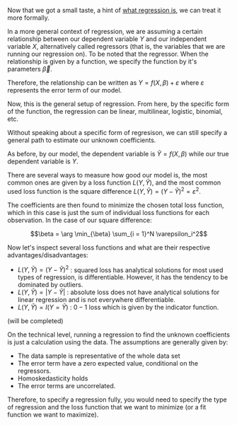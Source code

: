 Now that we got a small taste, a hint of [what regression is](26.06.24.html), we can treat it more formally.

In a more general context of regression, we are assuming a certain relationship between our dependent variable $Y$ and our independent variable $X$, alternatively called regressors (that is, the variables that we are running our regression on). To be noted that the regressor. When the relationship is given by a function, we specify the function by it's parameters $\vec{\beta}$.

Therefore, the relationship can be written as $Y = f(X, \beta) + \varepsilon$ where $\varepsilon$ represents the error term of our model.

Now, this is the general setup of regression. From here, by the specific form of the function, the regression can be linear, multilinear, logistic, binomial, etc.

Without speaking about a specific form of regresison, we can still specify a general path to estimate our unknown coefficients.

As before, by our model, the dependent variable is $\tilde{Y} = f(X, \beta)$ while our true dependent variable is $Y$.

There are several ways to measure how good our model is, the most common ones are given by a loss function $L(Y, \tilde{Y})$, and the most common used loss function is the square difference $L(Y, \tilde{Y}) = \left( Y - \tilde{Y} \right)^2 = \varepsilon^2$.

The coefficients are then found to minimize the chosen total loss function, which in this case is just the sum of individual loss functions for each observation. In the case of our square difference:

$$\beta = \arg \min_{\beta} \sum_{i = 1}^N \varepsilon_i^2$$

Now let's inspect several loss functions and what are their respective advantages/disadvantages:

-   $L(Y, \tilde{Y}) = (Y - \tilde{Y})^2$ : squared loss has analytical solutions for most used types of regression, is differentiable. However, it has the tendency to be dominated by outliers. 
-   $L(Y, \tilde{Y}) = |Y - \tilde{Y}|$ : absolute loss does not have analytical solutions for linear regression and is not everywhere differentiable.
-   $L(Y, \tilde{Y}) = I(Y = \tilde{Y})$ : $0-1$ loss which is given by the indicator function.


(will be completed)

On the technical level, running a regression to find the unknown coefficients is just a calculation using the data. The assumptions are generally given by:

-   The data sample is representative of the whole data set
-   The error term have a zero expected value, conditional on the regressors. 
-   Homoskedasticity holds
-   The error terms are uncorrelated.


Therefore, to specify a regression fully, you would need to specify the type of regression and the loss function that we want to minimize (or a fit function we want to maximize).






